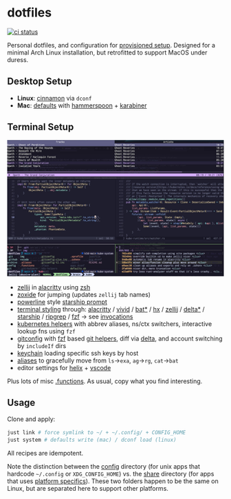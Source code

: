 # dotfiles

[![ci status](https://github.com/clux/dotfiles/actions/workflows/lint.yml/badge.svg)](https://github.com/clux/dotfiles/actions/workflows/lint.yml)

Personal dotfiles, and configuration for [provisioned setup](https://github.com/clux/provision).
Designed for a minimal Arch Linux installation, but retrofitted to support MacOS under duress.

## Desktop Setup

- **Linux**: [cinnamon](https://wiki.archlinux.org/index.php/cinnamon) via `dconf`
- **Mac**: [defaults](https://github.com/clux/dotfiles/blob/main/defaults.sh) with [hammerspoon](https://github.com/Hammerspoon/hammerspoon) + [karabiner](https://karabiner-elements.pqrs.org/docs/)

## Terminal Setup

![terminal layout; ncspot, hx vsplit on rust, LS_COLORS, fzf helpers for git](./img/2023-02-26.jpg)

- [zellij](https://zellij.dev/) in [alacritty](https://github.com/alacritty/alacritty/) using [zsh](https://github.com/clux/dotfiles/blob/main/.zshrc)
- [zoxide](https://github.com/ajeetdsouza/zoxide) for jumping (updates `zellij` tab names)
- [powerline](https://github.com/b-ryan/powerline-shell) style [starship prompt](https://github.com/clux/dotfiles/blob/main/config/starship.toml)
- [terminal styling](https://hachyderm.io/@clux/109815971667731738) through: [alacritty](https://github.com/alacritty/alacritty-theme#color-schemes) / [vivid](https://github.com/sharkdp/vivid/tree/master/themes) / [bat](https://github.com/sharkdp/bat/tree/master/assets/themes)[*](https://github.com/catppuccin/bat) / [hx](https://github.com/helix-editor/helix/tree/master/runtime/themes) / [zellij](https://github.com/zellij-org/zellij/tree/main/example/themes) / [delta](https://dandavison.github.io/delta/supported-languages-and-themes.html#supported-languages-and-themes)[*](https://dandavison.github.io/delta/custom-themes.html?highlight=theme#custom-themes) / [starship](https://starship.rs/advanced-config/#style-strings) / [ripgrep](https://github.com/BurntSushi/ripgrep/blob/master/GUIDE.md#configuration-file) / [fzf](https://github.com/catppuccin/fzf) -> see [invocations](https://github.com/clux/dotfiles/search?o=desc&q=theme&s=indexed)
- [kubernetes helpers](https://github.com/clux/dotfiles/blob/main/.k8s-helpers) with abbrev aliases, ns/ctx switchers, interactive lookup fns using `fzf`
- [gitconfig](https://github.com/clux/dotfiles/blob/main/.gitconfig) with [fzf](https://github.com/junegunn/fzf) based [git helpers](https://github.com/clux/dotfiles/blob/main/.git-helpers), diff via [delta](https://github.com/dandavison/delta), and account switching by `includeIf` dirs
- [keychain](https://wiki.archlinux.org/index.php/SSH_keys#Keychain) loading specific ssh keys by host
- [aliases](https://github.com/clux/dotfiles/blob/main/.aliases) to gracefully move from `ls`->`exa`, `ag`->`rg`, `cat`->`bat`
- editor settings for [helix](https://github.com/clux/dotfiles/blob/main/config/helix/config.toml) + [vscode](https://github.com/clux/dotfiles/tree/main/share/Code/User)

Plus lots of misc [.functions](https://github.com/clux/dotfiles/blob/main/.functions). As usual, copy what you find interesting.

## Usage
Clone and apply:

```sh
just link # force symlink to ~/ + ~/.config/ + CONFIG_HOME
just system # defaults write (mac) / dconf load (linux)
```

All recipes are idempotent.

Note the distinction between the [config](https://github.com/clux/dotfiles/blob/main/config) directory (for unix apps that hardcode `~/.config` or `XDG_CONFIG_HOME`) vs. the [share](https://github.com/clux/dotfiles/blob/main/share) directory (for apps that uses [platform specifics](https://docs.rs/dirs/4.0.0/dirs/fn.config_dir.html)). These two folders happen to be the same on Linux, but are separated here to support other platforms.
